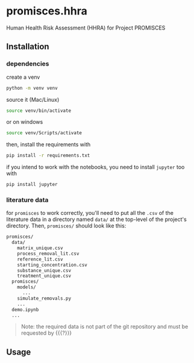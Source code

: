 # promisces.hhra

Human Health Risk Assessment (HHRA) for Project PROMISCES

## Installation

### dependencies

create a venv

```bash
python -m venv venv
```

source it (Mac/Linux)

```bash
source venv/bin/activate
```
or on windows

```bash
source venv/Scripts/activate
```

then, install the requirements with 

```bash
pip install -r requirements.txt
```

if you intend to work with the notebooks, you need to install `jupyter` too with
```bash
pip install jupyter
```

### literature data

for `promisces` to work correctly, you'll need to put all the `.csv` of the literature data in a directory named `data/` at the top-level of the project's directory.
Then, `promisces/` should look like this:
```bash
promisces/
  data/
    matrix_unique.csv
    process_removal_lit.csv
    reference_lit.csv
    starting_concentration.csv
    substance_unique.csv
    treatment_unique.csv
  promisces/
    models/
      ...
    simulate_removals.py
    ...
  demo.ipynb
  ...
```

> Note: the required data is not part of the git repository and must be requested by {{{?}}}  

## Usage

